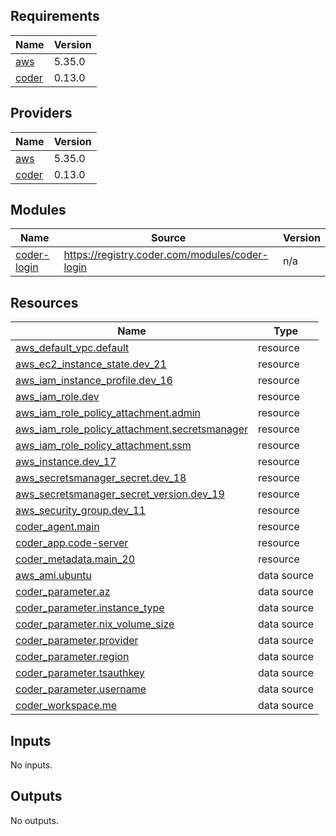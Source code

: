 <!-- BEGIN_TF_DOCS -->

## Requirements

| Name                                                         | Version |
| ------------------------------------------------------------ | ------- |
| <a name="requirement_aws"></a> [aws](#requirement_aws)       | 5.35.0  |
| <a name="requirement_coder"></a> [coder](#requirement_coder) | 0.13.0  |

## Providers

| Name                                                   | Version |
| ------------------------------------------------------ | ------- |
| <a name="provider_aws"></a> [aws](#provider_aws)       | 5.35.0  |
| <a name="provider_coder"></a> [coder](#provider_coder) | 0.13.0  |

## Modules

| Name                                                                 | Source                                         | Version |
| -------------------------------------------------------------------- | ---------------------------------------------- | ------- |
| <a name="module_coder-login"></a> [coder-login](#module_coder-login) | https://registry.coder.com/modules/coder-login | n/a     |

## Resources

| Name                                                                                                                                          | Type        |
| --------------------------------------------------------------------------------------------------------------------------------------------- | ----------- |
| [aws_default_vpc.default](https://registry.terraform.io/providers/aws/5.35.0/docs/resources/default_vpc)                                      | resource    |
| [aws_ec2_instance_state.dev_21](https://registry.terraform.io/providers/aws/5.35.0/docs/resources/ec2_instance_state)                         | resource    |
| [aws_iam_instance_profile.dev_16](https://registry.terraform.io/providers/aws/5.35.0/docs/resources/iam_instance_profile)                     | resource    |
| [aws_iam_role.dev](https://registry.terraform.io/providers/aws/5.35.0/docs/resources/iam_role)                                                | resource    |
| [aws_iam_role_policy_attachment.admin](https://registry.terraform.io/providers/aws/5.35.0/docs/resources/iam_role_policy_attachment)          | resource    |
| [aws_iam_role_policy_attachment.secretsmanager](https://registry.terraform.io/providers/aws/5.35.0/docs/resources/iam_role_policy_attachment) | resource    |
| [aws_iam_role_policy_attachment.ssm](https://registry.terraform.io/providers/aws/5.35.0/docs/resources/iam_role_policy_attachment)            | resource    |
| [aws_instance.dev_17](https://registry.terraform.io/providers/aws/5.35.0/docs/resources/instance)                                             | resource    |
| [aws_secretsmanager_secret.dev_18](https://registry.terraform.io/providers/aws/5.35.0/docs/resources/secretsmanager_secret)                   | resource    |
| [aws_secretsmanager_secret_version.dev_19](https://registry.terraform.io/providers/aws/5.35.0/docs/resources/secretsmanager_secret_version)   | resource    |
| [aws_security_group.dev_11](https://registry.terraform.io/providers/aws/5.35.0/docs/resources/security_group)                                 | resource    |
| [coder_agent.main](https://registry.terraform.io/providers/coder/coder/0.13.0/docs/resources/agent)                                           | resource    |
| [coder_app.code-server](https://registry.terraform.io/providers/coder/coder/0.13.0/docs/resources/app)                                        | resource    |
| [coder_metadata.main_20](https://registry.terraform.io/providers/coder/coder/0.13.0/docs/resources/metadata)                                  | resource    |
| [aws_ami.ubuntu](https://registry.terraform.io/providers/aws/5.35.0/docs/data-sources/ami)                                                    | data source |
| [coder_parameter.az](https://registry.terraform.io/providers/coder/coder/0.13.0/docs/data-sources/parameter)                                  | data source |
| [coder_parameter.instance_type](https://registry.terraform.io/providers/coder/coder/0.13.0/docs/data-sources/parameter)                       | data source |
| [coder_parameter.nix_volume_size](https://registry.terraform.io/providers/coder/coder/0.13.0/docs/data-sources/parameter)                     | data source |
| [coder_parameter.provider](https://registry.terraform.io/providers/coder/coder/0.13.0/docs/data-sources/parameter)                            | data source |
| [coder_parameter.region](https://registry.terraform.io/providers/coder/coder/0.13.0/docs/data-sources/parameter)                              | data source |
| [coder_parameter.tsauthkey](https://registry.terraform.io/providers/coder/coder/0.13.0/docs/data-sources/parameter)                           | data source |
| [coder_parameter.username](https://registry.terraform.io/providers/coder/coder/0.13.0/docs/data-sources/parameter)                            | data source |
| [coder_workspace.me](https://registry.terraform.io/providers/coder/coder/0.13.0/docs/data-sources/workspace)                                  | data source |

## Inputs

No inputs.

## Outputs

No outputs.

<!-- END_TF_DOCS -->
